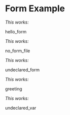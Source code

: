 # Form Example

_This works:_

<jsonform>hello_form</jsonform>

_This works:_

<jsonform>no_form_file</jsonform>

_This works:_

<jsonform>undeclared_form</jsonform>

_This works:_

<variable>greeting</variable>

_This works:_

<variable>undeclared_var</variable>
